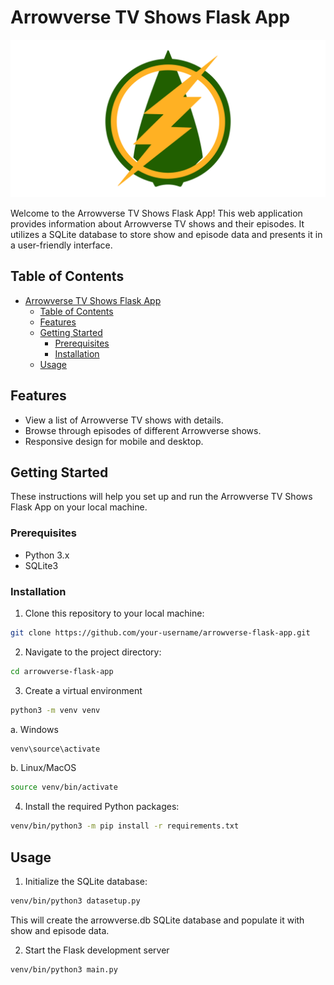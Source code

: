 # Arrowverse TV Shows Flask App

![Arrowverse](./ReadMeResources/arrowverse.png)

Welcome to the Arrowverse TV Shows Flask App! This web application provides information about Arrowverse TV shows and their episodes. It utilizes a SQLite database to store show and episode data and presents it in a user-friendly interface.

## Table of Contents

- [Arrowverse TV Shows Flask App](#arrowverse-tv-shows-flask-app)
  - [Table of Contents](#table-of-contents)
  - [Features](#features)
  - [Getting Started](#getting-started)
    - [Prerequisites](#prerequisites)
    - [Installation](#installation)
  - [Usage](#usage)

## Features

- View a list of Arrowverse TV shows with details.
- Browse through episodes of different Arrowverse shows.
- Responsive design for mobile and desktop.

## Getting Started

These instructions will help you set up and run the Arrowverse TV Shows Flask App on your local machine.

### Prerequisites

- Python 3.x
- SQLite3

### Installation

1. Clone this repository to your local machine:

```bash
git clone https://github.com/your-username/arrowverse-flask-app.git
```

2. Navigate to the project directory:

```bash
cd arrowverse-flask-app
```
   
3. Create a virtual environment

```bash
python3 -m venv venv
```

a. Windows

```bash
venv\source\activate
```

b. Linux/MacOS

```bash
source venv/bin/activate
```

4. Install the required Python packages:

```bash
venv/bin/python3 -m pip install -r requirements.txt
```

## Usage

1. Initialize the SQLite database:

```bash
venv/bin/python3 datasetup.py
```

This will create the arrowverse.db SQLite database and populate it with show and episode data.

2. Start the Flask development server

```bash
venv/bin/python3 main.py
```
